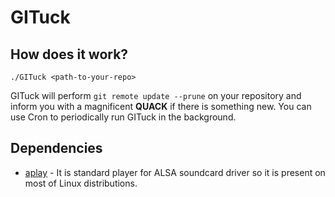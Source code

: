 # GITuck

## How does it work?
`./GITuck <path-to-your-repo>`

GITuck will perform `git remote update --prune` on your repository and inform you with a magnificent __QUACK__ if there is something new. You can use Cron to periodically run GITuck in the background.

## Dependencies
- [aplay](https://linux.die.net/man/1/aplay) - It is standard player for ALSA soundcard driver so it is present on most of Linux distributions.
